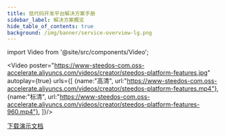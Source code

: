 ```yaml
---
title: 低代码开发平台解决方案手册
sidebar_label: 解决方案概览
hide_table_of_contents: true
background: /img/banner/service-overview-lg.png
---
```


import Video from '@site/src/components/Video';

<Video 
    poster="https://www-steedos-com.oss-accelerate.aliyuncs.com/videos/creator/steedos-platform-features.jpg"
    autoplay={true}
    urls={[
        {name:"高清", url:"https://www-steedos-com.oss-accelerate.aliyuncs.com/videos/creator/steedos-platform-features.mp4"},
        {name:"标清", url:"https://www-steedos-com.oss-accelerate.aliyuncs.com/videos/creator/steedos-platform-features-960.mp4"},
    ]}/>

<div class="mt-5 max-w-md mx-auto sm:flex sm:justify-center md:mt-8">
  <div class="rounded-md shadow">
    <a class="w-full flex items-center justify-center px-8 py-3 border border-transparent text-base leading-6 font-medium rounded-md text-white bg-blue-600 hover:bg-blue-500 focus:outline-none focus:border-blue-700 focus:shadow-outline-blue transition duration-150 ease-in-out md:py-4 md:text-lg md:px-10  hover:text-white" href="https://www-steedos-com.oss-accelerate.aliyuncs.com/docs/%E5%8D%8E%E7%82%8E%E9%AD%94%E6%96%B9%E8%A7%A3%E5%86%B3%E6%96%B9%E6%A1%88%E6%89%8B%E5%86%8C.pdf" target="_blank">下载演示文档</a>
  </div>
</div>
